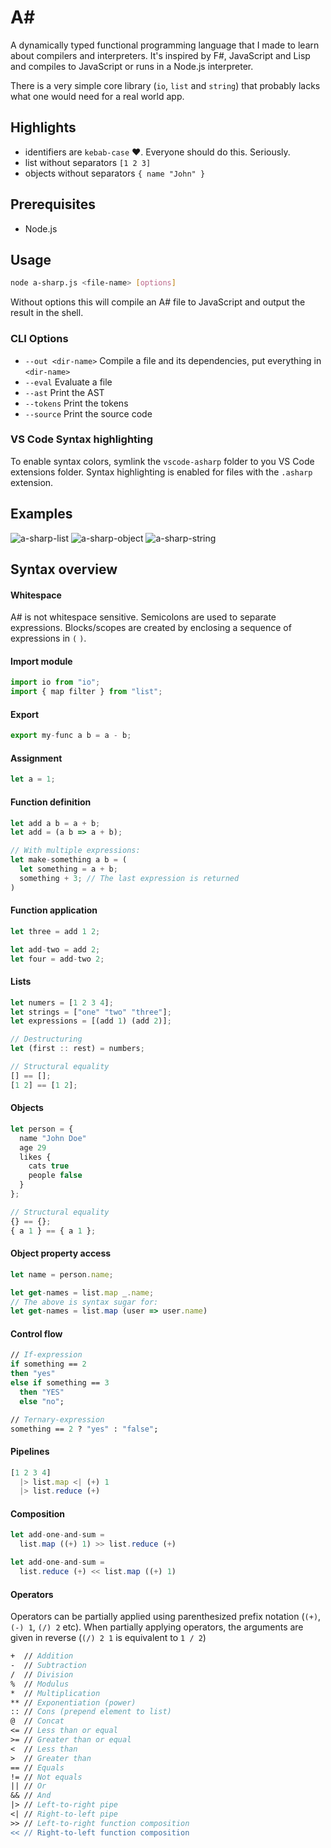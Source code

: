 <h1>A#</h1>

A dynamically typed functional programming language that I made to learn about compilers and interpreters. It's inspired by F#, JavaScript and Lisp and compiles to JavaScript or runs in a Node.js interpreter.

There is a very simple core library (`io`, `list` and `string`) that probably lacks what one would need for a real world app.

## Highlights

- identifiers are `kebab-case` ❤️. Everyone should do this. Seriously.
- list without separators `[1 2 3]`
- objects without separators `{ name "John" }`

## Prerequisites

- Node.js

## Usage

```bash
node a-sharp.js <file-name> [options]
```

Without options this will compile an A# file to JavaScript and output the result in the shell.

### CLI Options

- `--out <dir-name>` Compile a file and its dependencies, put everything in `<dir-name>`
- `--eval` Evaluate a file
- `--ast` Print the AST
- `--tokens` Print the tokens
- `--source` Print the source code

### VS Code Syntax highlighting

To enable syntax colors, symlink the `vscode-asharp` folder to you VS Code extensions folder. Syntax highlighting is enabled for files with the `.asharp` extension.

## Examples

![a-sharp-list](https://user-images.githubusercontent.com/13281350/76029538-f4e7ee00-5f34-11ea-86b2-361ee822857b.png)
![a-sharp-object](https://user-images.githubusercontent.com/13281350/76029542-f6b1b180-5f34-11ea-95a3-84f220ba2e89.png)
![a-sharp-string](https://user-images.githubusercontent.com/13281350/76029545-f74a4800-5f34-11ea-9973-8c4ebf8a9e8d.png)

## Syntax overview

#### Whitespace

A# is not whitespace sensitive. Semicolons are used to separate expressions. Blocks/scopes are created by enclosing a sequence of expressions in `(` `)`.

#### Import module

```js
import io from "io";
import { map filter } from "list";
```

#### Export

```js
export my-func a b = a - b;
```

#### Assignment

```js
let a = 1;
```

#### Function definition

```js
let add a b = a + b;
let add = (a b => a + b);

// With multiple expressions:
let make-something a b = (
  let something = a + b;
  something + 3; // The last expression is returned
)
```

#### Function application

```js
let three = add 1 2;

let add-two = add 2;
let four = add-two 2;
```

#### Lists

```js
let numers = [1 2 3 4];
let strings = ["one" "two" "three"];
let expressions = [(add 1) (add 2)];

// Destructuring
let (first :: rest) = numbers;

// Structural equality
[] == [];
[1 2] == [1 2];
```

#### Objects

```js
let person = {
  name "John Doe"
  age 29
  likes {
    cats true
    people false
  }
};

// Structural equality
{} == {};
{ a 1 } == { a 1 };
```

#### Object property access

```js
let name = person.name;

let get-names = list.map _.name;
// The above is syntax sugar for:
let get-names = list.map (user => user.name)
```

#### Control flow

```fs
// If-expression
if something == 2
then "yes"
else if something == 3
  then "YES"
  else "no";

// Ternary-expression
something == 2 ? "yes" : "false";
```

#### Pipelines

```js
[1 2 3 4]
  |> list.map <| (+) 1
  |> list.reduce (+)
```

#### Composition

```js
let add-one-and-sum =
  list.map ((+) 1) >> list.reduce (+)

let add-one-and-sum =
  list.reduce (+) << list.map ((+) 1)
```

#### Operators

Operators can be partially applied using parenthesized prefix notation (`(+)`, `(-) 1`, `(/) 2` etc). When partially applying operators, the arguments are given in reverse (`(/) 2 1` is equivalent to `1 / 2`)

```fs
+  // Addition
-  // Subtraction
/  // Division
%  // Modulus
*  // Multiplication
** // Exponentiation (power)
:: // Cons (prepend element to list)
@  // Concat
<= // Less than or equal
>= // Greater than or equal
<  // Less than
>  // Greater than
== // Equals
!= // Not equals
|| // Or
&& // And
|> // Left-to-right pipe
<| // Right-to-left pipe
>> // Left-to-right function composition
<< // Right-to-left function composition
```
